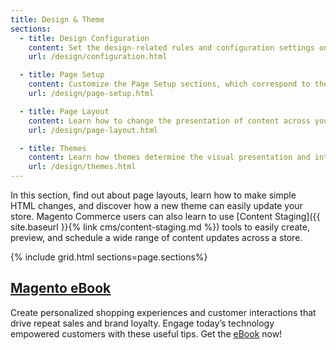 ```yaml
---
title: Design & Theme
sections:
  - title: Design Configuration
    content: Set the design-related rules and configuration settings on the Design Configuration page. 
    url: /design/configuration.html

  - title: Page Setup
    content: Customize the Page Setup sections, which correspond to the underlying structure of the HTML page, as well as many basic page properties.
    url: /design/page-setup.html

  - title: Page Layout
    content: Learn how to change the presentation of content across your site by updating page layouts. 
    url: /design/page-layout.html

  - title: Themes
    content: Learn how themes determine the visual presentation and interactions that your customers experience when they visit your store. 
    url: /design/themes.html
---
```


In this section, find out about page layouts, learn how to make simple HTML changes, and discover how a new theme can easily update your store.<!--{% if "Default.EE-B2B" contains site.edition %}-->  Magento Commerce users can also learn to use [Content Staging]({{ site.baseurl }}{% link cms/content-staging.md %}) tools to easily create, preview, and schedule a wide range of content updates across a store.<!--{% endif %}-->

{% include grid.html sections=page.sections%}

## [Magento eBook][2]

Create personalized shopping experiences and customer interactions that drive repeat sales and brand loyalty. Engage today’s technology empowered customers with these useful tips. Get the [eBook][2] now!

[1]: https://magento.com/resources/customer-engagement-ebook
[2]: https://magento.com/resources/rules-and-tools-successful-customer-engagement
